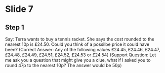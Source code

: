 # Slide 7

## Step 1

Say: Terra wants to buy a tennis racket. She says the cost rounded to the nearest 10p is £24.50. Could you think of a possilbe price it could have been? (Correct Answer: Any of the following values £24.45, £24.46, £24.47, £24.48, £24.49, £24.51, £24.52, £24.53 or £24.54) (Support Question: Let me ask you a question that might give you a clue, what if I asked you to round 47p to the nearest 10p? The answer would be 50p)
